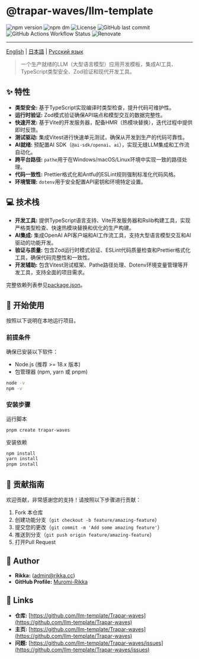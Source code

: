 # @trapar-waves/llm-template

![npm version](https://img.shields.io/npm/v/@trapar-waves/llm-template)
![npm dm](https://img.shields.io/npm/dm/@trapar-waves/llm-template)
![License](https://img.shields.io/github/license/Trapar-waves/llm-template)
![GitHub last commit](https://img.shields.io/github/last-commit/Trapar-waves/llm-template)
![GitHub Actions Workflow Status](https://img.shields.io/github/actions/workflow/status/Trapar-waves/llm-template/release.yml)
![Renovate](https://img.shields.io/badge/renovate-enabled-blue)

---

[English](../README.md) | [日本語](/readme/README-JP.md) | [Русский язык](/readme/README-RU.md)

> 一个生产就绪的LLM（大型语言模型）应用开发模板，集成AI工具、TypeScript类型安全、Zod验证和现代开发工具。

## ✨ 特性

- **类型安全:** 基于TypeScript实现编译时类型检查，提升代码可维护性。
- **运行时验证:** Zod模式验证确保API端点和模型交互的数据完整性。
- **快速开发:** 基于Vite的开发服务器，配备HMR（热模块替换），迭代过程中提供即时反馈。
- **测试驱动:** 集成Vitest进行快速单元测试，确保从开发到生产的代码可靠性。
- **AI就绪:** 预配置AI SDK（`@ai-sdk/openai`、`ai`），实现无缝LLM集成和工作流自动化。
- **跨平台路径:** `pathe`用于在Windows/macOS/Linux环境中实现一致的路径处理。
- **代码一致性:** Prettier格式化和Antfu的ESLint规则强制标准化代码风格。
- **环境管理:** `dotenv`用于安全配置API密钥和环境特定设置。

## 💻 技术栈

- **开发工具:** 提供TypeScript语言支持、Vite开发服务器和Rslib构建工具，实现严格类型检查、快速热模块替换和优化的生产构建。
- **AI集成:** 集成OpenAI API客户端和AI工作流工具，支持大型语言模型交互和AI驱动的功能开发。
- **验证与质量:** 包含Zod运行时模式验证、ESLint代码质量检查和Prettier格式化工具，确保代码完整性和一致性。
- **开发辅助:** 包含Vitest测试框架、Pathe路径处理、Dotenv环境变量管理等开发工具，支持全面的项目需求。

完整依赖列表参见[package.json](package.json)。

## 🚀 开始使用

按照以下说明在本地运行项目。

### 前提条件

确保已安装以下软件：

- Node.js (推荐 >= 18.x 版本)
- 包管理器 (npm, yarn 或 pnpm)

```bash
node -v
npm -v
```

### 安装步骤

运行脚本

```bash
pnpm create trapar-waves
```

安装依赖

```bash
npm install
yarn install
pnpm install
```

## 🤝 贡献指南

欢迎贡献，非常感谢您的支持！请按照以下步骤进行贡献：

1. Fork 本仓库
2. 创建功能分支（`git checkout -b feature/amazing-feature`）
3. 提交您的更改（`git commit -m 'Add some amazing feature'`）
4. 推送到分支（`git push origin feature/amazing-feature`）
5. 打开Pull Request

## 👤 Author

- **Rikka:** (admin@rikka.cc)
- **GitHub Profile:** [Muromi-Rikka](https://github.com/Muromi-Rikka)

## 🔗 Links

- **仓库:** [https://github.com/llm-template/Trapar-waves](https://github.com/llm-template/Trapar-waves)
- **主页:** [https://github.com/llm-template/Trapar-waves](https://github.com/llm-template/Trapar-waves)
- **问题:** [https://github.com/llm-template/Trapar-waves/issues](https://github.com/llm-template/Trapar-waves/issues)
